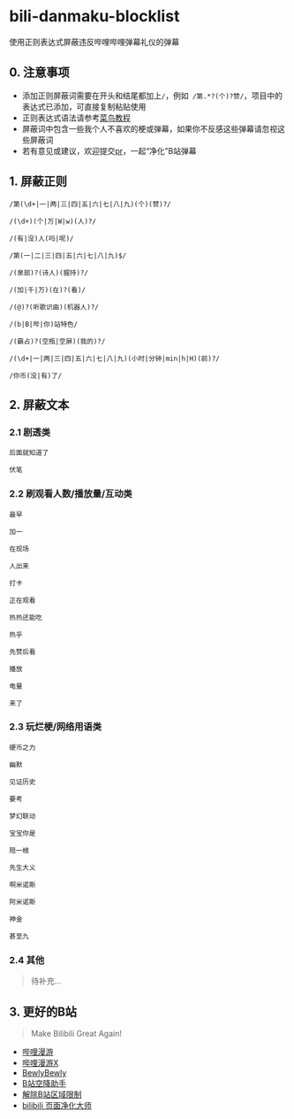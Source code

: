 # bili-danmaku-blocklist

使用正则表达式屏蔽违反哔哩哔哩弹幕礼仪的弹幕

## 0. 注意事项

* 添加正则屏蔽词需要在开头和结尾都加上`/`，例如` /第.*?(个)?赞/`，项目中的表达式已添加，可直接复制粘贴使用
* 正则表达式语法请参考[菜鸟教程](https://www.runoob.com/regexp/regexp-tutorial.html)
* 屏蔽词中包含一些我个人不喜欢的梗或弹幕，如果你不反感这些弹幕请忽视这些屏蔽词
* 若有意见或建议，欢迎提交[pr](https://github.com/Agiens02/bili-danmaku-blocklist/pulls)，一起“净化”B站弹幕

## 1. 屏蔽正则
```
/第(\d+|一|两|三|四|五|六|七|八|九)(个)(赞)?/
```
```
/(\d+)(个|万|W|w)(人)?/
```
```
/(有|没)人(吗|呢)/
```
```
/第(一|二|三|四|五|六|七|八|九)$/
```
```
/(泉部)?(诗人)(握持)?/
```
```
/(加|千|万)(在)?(看)/
```
```
/(@)?(听歌识曲)(机器人)?/
```
```
/(b|B|哔|你)站特色/
```
```
/(霸占)?(空瓶|空屏)(我的)?/
```
```
/(\d+|一|两|三|四|五|六|七|八|九)(小时|分钟|min|h|H)(前)?/
```
```
/你币(没|有)了/
```
## 2. 屏蔽文本

### 2.1 剧透类
```
后面就知道了
```
```
伏笔
```
### 2.2 刷观看人数/播放量/互动类
```
最早
```
```
加一
```
```
在现场
```
```
人出来
```
```
打卡
```
```
正在观看
```
```
热热还能吃
```
```
热乎
```
```
先赞后看
```
```
播放
```
```
电量
```
```
来了
```
### 2.3 玩烂梗/网络用语类
```
硬币之力
```
```
幽默
```
```
见证历史
```
```
要考
```
```
梦幻联动
```
```
宝宝你是
```
```
陪一根
```
```
先生大义
```
```
啊米诺斯
```
```
阿米诺斯
```
```
神金
```
```
甚至九
```
### 2.4 其他

> 待补充...

## 3. 更好的B站

>  Make Bilibili Great Again!

* [哔哩漫游](https://github.com/yujincheng08/BiliRoaming)
* [哔哩漫游X](https://github.com/BiliRoamingX/BiliRoamingX)
* [BewlyBewly](https://github.com/BewlyBewly/BewlyBewly)
* [B站空降助手](https://github.com/hanydd/BilibiliSponsorBlock)
* [解除B站区域限制](https://greasyfork.org/zh-CN/scripts/25718-%E8%A7%A3%E9%99%A4b%E7%AB%99%E5%8C%BA%E5%9F%9F%E9%99%90%E5%88%B6)
* [bilibili 页面净化大师](https://github.com/festoney8/bilibili-cleaner)






